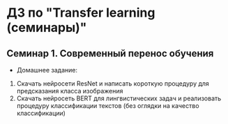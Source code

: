 # ДЗ по "Transfer learning (семинары)"

## Семинар 1. Современный перенос обучения
* Домашнее задание:
1) Скачать нейросети ResNet и написать короткую процедуру для предсказания класса изображения
2) Скачать нейросеть BERT для лингвистических задач и реализовать процедуру классификации текстов 
(без оглядки на качество классификации)

